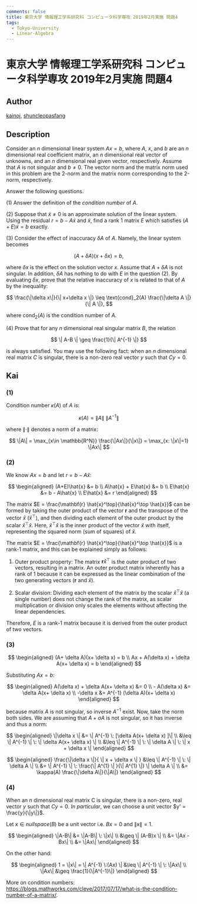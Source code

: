 ```yaml
---
comments: false
title: 東京大学 情報理工学系研究科 コンピュータ科学専攻 2019年2月実施 問題4
tags:
  - Tokyo-University
  - Linear-Algebra
---
```

# 東京大学 情報理工学系研究科 コンピュータ科学専攻 2019年2月実施 問題4

## **Author**
[kainoj](https://github.com/kainoj/utokyo-cs), [shuncleopasfang](https://github.com/shuncleopasfang)

## **Description**
Consider an $n$ dimensional linear system $Ax = b$, where $A$, $x$, and $b$ are an $n$ dimensional real coefficient matrix, an $n$ dimensional real vector of unknowns, and an $n$ dimensional real given vector, respectively.
Assume that $A$ is not singular and $b \neq 0$.
The vector norm and the matrix norm used in this problem are the 2-norm and the matrix norm corresponding to the 2-norm, respectively.

Answer the following questions.

(1) Answer the definition of the *condition number* of $A$.

(2) Suppose that $\widetilde{x} \neq 0$ is an approximate solution of the linear system.
Using the residual $r = b - A\widetilde{x}$ and $\widetilde{x}$, find a rank $1$ matrix $E$ which satisfies $(A+E)\widetilde{x} = b$ exactly.

(3) Consider the effect of inaccuracy $\delta A$ of $A$. Namely, the linear system becomes

$$
(A + \delta A)(x + \delta x) = b,
$$

where $\delta x$ is the effect on the solution vector $x$.
Assume that $A + \delta A$ is not singular.
In addition, $\delta A$ has nothing to do with $E$ in the question (2).
By evaluating $\delta x$, prove that the relative inaccuracy of $x$ is related to that of $A$ by the inequality:

$$
\frac{\|\delta x\|}{\| x+\delta x \|} \leq \text{cond}_2(A) \frac{\|\delta A \|}{\| A \|},
$$

where $\text{cond}_2(A)$ is the condition number of $A$.

(4) Prove that for any $n$ dimensional real singular matrix $B$, the relation

$$
\| A-B \| \geq \frac{1}{\| A^{-1} \|}
$$

is always satisfied. You may use the following fact: when an $n$ dimensional real matrix $C$ is singular, there is a non-zero real vector $y$ such that $Cy = 0$.

## **Kai**
### (1)
Condition number $\kappa(A)$ of $A$ is:

$$
    \kappa(A) = \|A\| \: \|A^{-1}\|
$$

where $\|\cdot \|$ denotes a norm of a matrix:

$$
    \|A\| = \max_{x\in \mathbb{R^N}} \frac{\|Ax\|}{\|x\|} = \max_{x: \|x\|=1} \|Ax\|
$$

### (2)

We know $Ax = b$ and let $r = b- A\hat{x}$:

$$
\begin{aligned}
    (A+E)\hat{x} &= b \\
    A\hat{x} + E\hat{x} &= b \\
    E\hat{x} &= b - A\hat{x} \\
    E\hat{x} &= r
\end{aligned}
$$

The matrix $E = \frac{\mathbf{r} \hat{x}^\top}{\hat{x}^\top \hat{x}}$ can be formed by taking the outer product of the vector $\mathbf{r}$ and the transpose of the vector $\hat{x}$ ($\hat{x}^\top$), and then dividing each element of the outer product by the scalar $\hat{x}^\top \hat{x}$. Here, $\hat{x}^\top \hat{x}$ is the inner product of the vector $\hat{x}$ with itself, representing the squared norm (sum of squares) of $\hat{x}$.

The matrix $E = \frac{\mathbf{r} \hat{x}^\top}{\hat{x}^\top \hat{x}}$ is a rank-1 matrix, and this can be explained simply as follows:

1. Outer product property: The matrix $\mathbf{r} \hat{x}^\top$ is the outer product of two vectors, resulting in a matrix. An outer product matrix inherently has a rank of 1 because it can be expressed as the linear combination of the two generating vectors ($\mathbf{r}$ and $\hat{x}$).

2. Scalar division: Dividing each element of the matrix by the scalar $\hat{x}^\top \hat{x}$ (a single number) does not change the rank of the matrix, as scalar multiplication or division only scales the elements without affecting the linear dependencies.

Therefore, $E$ is a rank-1 matrix because it is derived from the outer product of two vectors.

### (3)

$$
\begin{aligned}
    (A+ \delta A)(x+ \delta x) = b \\
    Ax + A(\delta x) + \delta A(x+ \delta x) = b
\end{aligned}
$$

Substituting $Ax = b$:

$$
\begin{aligned}
    A(\delta x) + \delta A(x+ \delta x) &= 0 \\
    - A(\delta x) &= \delta A(x+ \delta x) \\
    -\delta x &= A^{-1} (\delta A)(x+ \delta x)
\end{aligned}
$$

because matrix $A$ is not singular, so inverse $A^{-1}$ exist.
Now, take the norm both sides.
We are assuming that $A + \sigma A$ is not singular, so it has inverse and thus a norm:

$$
\begin{aligned}
    \|\delta x \| &= \| A^{-1} \: [\delta A(x+ \delta x) ]\| \\
      &\leq \| A^{-1} \|  \: \| \delta A(x+ \delta x) \| \\
      &\leq \| A^{-1} \|  \: \| \delta A \| \: \| x + \delta x \|
\end{aligned}
$$

$$
\begin{aligned}
    \frac{\|\delta x \|}{ \| x + \delta x \| } &\leq \| A^{-1} \|  \: \| \delta A \| \\
    &= \| A^{-1} \| \:  \frac{\| A^{1} \| }{\| A^{1} \|} \| \delta A \| \\
    &= \kappa(A) \frac{\|\delta A\|}{\|A\|}
\end{aligned}
$$

### (4)
When an $n$ dimensional real matrix C is singular, there is a non-zero, real vector $y$ such that $Cy = 0$. 
*In particular*, we can choose a unit vector $y' = \frac{y}{\|y\|}$. 

Let $x \in nullspace(B)$ be a unit vector i.e. $Bx = 0$ and $\|x\| = 1$.

$$
\begin{aligned}
    \|A-B\| &= \|A-B\| \: \|x\| \\
            &\geq \| (A-B)x \| \\
            &= \|Ax - Bx\| \\
            &= \|Ax\|
\end{aligned}
$$

On the other hand:

$$
\begin{aligned}
    1 = \|x\| = \| A^{-1} \:(Ax) \| &\leq \| A^{-1} \| \: \|Ax\| \\
    \|Ax\| &\geq \frac{1}{\|A^{-1}\|}
\end{aligned}
$$

More on condition numbers: https://blogs.mathworks.com/cleve/2017/07/17/what-is-the-condition-number-of-a-matrix/.